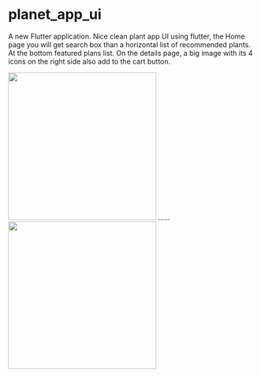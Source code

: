 # planet_app_ui

A new Flutter application.
Nice clean plant app UI using flutter, the Home page you will get search box than a horizontal list of recommended plants. At the bottom featured plans list. On the details page, a big image with its 4 icons on the right side also add to the cart button.

<p float="left">
  <img src="https://user-images.githubusercontent.com/74435491/190923760-9dfd1e0f-599c-421c-ba36-7cde3c505b01.png" width="300" />
     ......
  <img src="https://user-images.githubusercontent.com/74435491/190924552-0e7c892f-6335-4bb0-b263-f1e8d2f1db62.png" width="300" /> 
</p>
